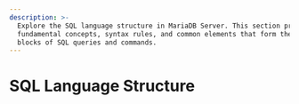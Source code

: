 ```yaml
---
description: >-
  Explore the SQL language structure in MariaDB Server. This section provides
  fundamental concepts, syntax rules, and common elements that form the building
  blocks of SQL queries and commands.
---
```


# SQL Language Structure


